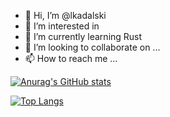 - 👋 Hi, I’m @lkadalski
- 👀 I’m interested in 
- 🌱 I’m currently learning Rust
- 💞️ I’m looking to collaborate on ...
- 📫 How to reach me ...



[![Anurag's GitHub stats](https://github-readme-stats.vercel.app/api?username=lkadalski&show_icons=true&theme=synthwave&count_private=true)](https://github.com/anuraghazra/github-readme-stats)

[![Top Langs](https://github-readme-stats.vercel.app/api/top-langs/?username=lkadalski&hide=css,html,javascript,less&layout=compact)](https://github.com/anuraghazra/github-readme-stats)

<!---
lkadalski/lkadalski is a ✨ special ✨ repository because its `README.md` (this file) appears on your GitHub profile.
You can click the Preview link to take a look at your changes.
--->
